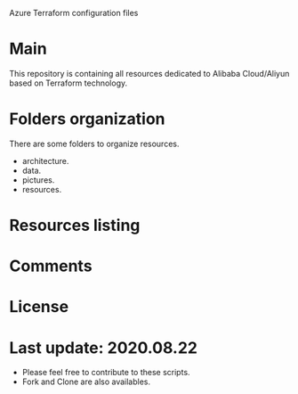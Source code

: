 Azure Terraform configuration files

# Main

This repository is containing all resources dedicated to Alibaba Cloud/Aliyun based on Terraform technology. 

# Folders organization

There are some folders to organize resources.

- architecture.
- data.
- pictures.
- resources.

# Resources listing

# Comments

# License

# Last update: 2020.08.22

- Please feel free to contribute to these scripts. 
- Fork and Clone are also availables. 
